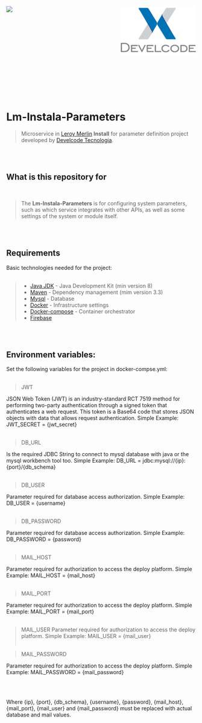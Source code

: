 <img width=40% align="left" src="https://github.com/leroy-merlin-br/jobs/blob/master/logo.png">
<img width=40% align="right" src="https://github.com/elton-develcode/images/blob/master/logos/develcode2.png">
</br></br></br></br></br></br></br></br></br></br></br></br></br></br>

# Lm-Instala-Parameters

> Microservice in [Leroy Merlin](https://www.leroymerlin.com.br/) **Install** for parameter definition project developed by [Develcode Tecnologia](https://www.develcode.com.br/).

</br></br>

## What is this repository for
</br>

> The **Lm-Instala-Parameters** is for configuring system parameters, such as which service integrates with other APIs, as well as some settings of the system or module itself.

</br></br>
## Requirements
Basic technologies needed for the project:
</br></br>

> - [Java JDK](https://www.oracle.com/technetwork/pt/java/javase/overview/index.html) - Java Development Kit (min version 8)
> - [Maven](https://maven.apache.org/) - Dependency management (mim version 3.3)
> - [Mysql](https://www.mysql.com/) - Database
> - [Docker](https://www.docker.com/) - Infrastructure settings
> - [Docker-compose](https://docs.docker.com/compose/) - Container orchestrator
> - [Firebase](DEVELOPERS.md)

</br></br>

## Environment variables:
Set the following variables for the project in docker-compse.yml:
</br></br>

 > JWT </br>
 
JSON Web Token (JWT) is an industry-standard RCT 7519 method for performing two-party authentication through a signed token that authenticates a web request. This token is a Base64 code that stores JSON objects with data that allows request authentication.
Simple Example: JWT_SECRET = {jwt_secret} </br></br>
 
 > DB_URL
 
 Is the required JDBC String to connect to mysql database with java or the mysql workbench tool too.
 Simple Example: DB_URL = jdbc:mysql://{ip}:{port}/{db_schema} </br></br>
 
 > DB_USER
 
 Parameter required for database access authorization.
 Simple Example: DB_USER = {username} </br></br>
 
 > DB_PASSWORD
 
 Parameter required for database access authorization.
 Simple Example: DB_PASSWORD = {password} </br></br>
 
 > MAIL_HOST
 
 Parameter required for authorization to access the deploy platform.
 Simple Example: MAIL_HOST = {mail_host} </br></br>
 
 > MAIL_PORT
 
 Parameter required for authorization to access the deploy platform.
 Simple Example: MAIL_PORT = {mail_port} </br></br>
 
 > MAIL_USER
 Parameter required for authorization to access the deploy platform.
 Simple Example: MAIL_USER = {mail_user} </br></br>
 
 > MAIL_PASSWORD
 
 Parameter required for authorization to access the deploy platform.
 Simple Example: MAIL_PASSWORD = {mail_password} </br></br>

</br>

Where {ip}, {port}, {db_schema}, {username}, {password}, {mail_host}, {mail_port}, {mail_user} and
{mail_password} must be replaced with actual database and mail values.
